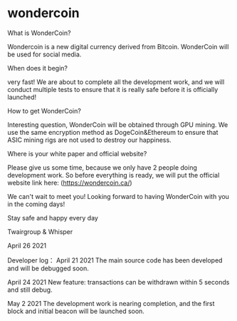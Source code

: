 # wondercoin
What is WonderCoin?

Wondercoin is a new digital currency derived from Bitcoin. WonderCoin will be used for social media.

When does it begin?

very fast! We are about to complete all the development work, and we will conduct multiple tests to ensure that it is really safe before it is officially launched!

How to get WonderCoin?

Interesting question, WonderCoin will be obtained through GPU mining. We use the same encryption method as DogeCoin&Ethereum to ensure that ASIC mining rigs are not used to destroy our happiness.

Where is your white paper and official website?

Please give us some time, because we only have 2 people doing development work. So before everything is ready, we will put the official website link here: (https://wondercoin.ca/)

We can't wait to meet you! Looking forward to having WonderCoin with you in the coming days!

Stay safe and happy every day

Twairgroup & Whisper  
  

April 26 2021

Developer log：
April 21 2021
The main source code has been developed and will be debugged soon.

April 24 2021
New feature: transactions can be withdrawn within 5 seconds
and still debug.

May 2 2021
The development work is nearing completion, and the first block and initial beacon will be launched soon.
